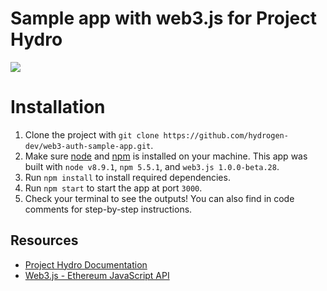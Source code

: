 # Sample app with web3.js for Project Hydro
<img src="https://www.hydrogenplatform.com/images/logo_hydro.png">
<H1>Installation</H1>
<p>
	<ol>
		<li>Clone the project with <code>git clone https://github.com/hydrogen-dev/web3-auth-sample-app.git</code>.</li>
		<li>Make sure <a href="https://nodejs.org/en/" target="_blank">node</a> and <a href="https://docs.npmjs.com/getting-started/installing-node" target="_blank">npm</a> is installed on your machine. This app was built with <code>node v8.9.1</code>, <code>npm 5.5.1</code>, and <code>web3.js 1.0.0-beta.28</code>.</li>
		<li>Run <code>npm install</code> to install required dependencies.</li>
		<li>Run <code>npm start</code> to start the app at port <code>3000</code>.</li>
		<li>Check your terminal to see the outputs! You can also find in code comments for step-by-step instructions.</li>
	</ol>
</p>
<H2>Resources</H2>
<p>
	<ul>
		<li><a a href="https://github.com/hydrogen-dev/hydro-docs/blob/master/README.md" target="_blank">Project Hydro Documentation</a></li>
		<li><a a href="https://web3js.readthedocs.io/en/1.0/index.html" target="_blank">Web3.js - Ethereum JavaScript API</a></li>
	</ul>
</p>

